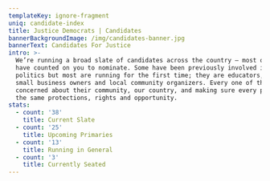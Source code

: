 ```yaml
---
templateKey: ignore-fragment
uniq: candidate-index
title: Justice Democrats | Candidates
bannerBackgroundImage: /img/candidates-banner.jpg
bannerText: Candidates For Justice
intro: >-
  We’re running a broad slate of candidates across the country — most of whom we
  have counted on you to nominate. Some have been previously involved in
  politics but most are running for the first time; they are educators, nurses,
  small business owners and local community organizers. Every one of them
  concerned about their community, our country, and making sure every person has
  the same protections, rights and opportunity.
stats:
  - count: '38'
    title: Current Slate
  - count: '25'
    title: Upcoming Primaries
  - count: '13'
    title: Running in General
  - count: '3'
    title: Currently Seated
---
```

